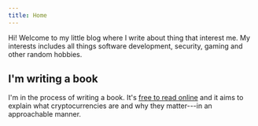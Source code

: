 ```yaml
---
title: Home
---
```


Hi! Welcome to my little blog where I write about thing that interest me. My interests includes all things software development, security, gaming and other random hobbies.

## I'm writing a book

I'm in the process of writing a book. It's [free to read online][cryptobook] and it aims to explain what cryptocurrencies are and why they matter---in an approachable manner.

[cryptobook]: https://whycryptocurrencies.com/
